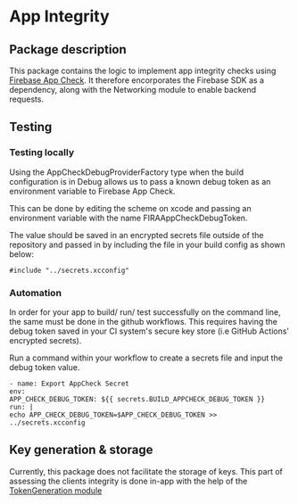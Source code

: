 #  App Integrity

## Package description

This package contains the logic to implement app integrity checks using [Firebase App Check](https://firebase.google.com/docs/app-check). It therefore encorporates the Firebase SDK as a dependency, along with the Networking module to enable backend requests.

## Testing

### Testing locally

Using the AppCheckDebugProviderFactory type when the build configuration is in Debug  allows us to pass a known debug token as an environment variable to Firebase App Check.

This can be done by editing the scheme on xcode and passing an environment variable with the name FIRAAppCheckDebugToken.

The value should be saved in an encrypted secrets file outside of the repository and passed in by including the file in your build config as shown below:

```
#include "../secrets.xcconfig"
```

### Automation

In order for your app to build/ run/ test successfully on the command line, the same must be done in the github workflows. This requires having the debug token saved in your CI system's secure key store (i.e GitHub Actions' encrypted secrets).

Run a command within your workflow to create a secrets file and input the debug token value.

```
- name: Export AppCheck Secret
env:
APP_CHECK_DEBUG_TOKEN: ${{ secrets.BUILD_APPCHECK_DEBUG_TOKEN }}
run: |
echo APP_CHECK_DEBUG_TOKEN=$APP_CHECK_DEBUG_TOKEN >> ../secrets.xcconfig

```

## Key generation & storage

Currently, this package does not facilitate the storage of keys. This part of assessing the clients integrity is done in-app with the help of the [TokenGeneration module](https://github.com/govuk-one-login/mobile-ios-networking?tab=readme-ov-file#tokengeneration)
